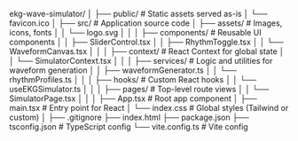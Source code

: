 ekg-wave-simulator/
│
├── public/                   # Static assets served as-is
│   └── favicon.ico
│
├── src/                      # Application source code
│   ├── assets/               # Images, icons, fonts
│   │   └── logo.svg
│   │
│   ├── components/           # Reusable UI components
│   │   ├── SliderControl.tsx
│   │   ├── RhythmToggle.tsx
│   │   └── WaveformCanvas.tsx
│   │
│   ├── context/              # React Context for global state
│   │   └── SimulatorContext.tsx
│   │
│   ├── services/             # Logic and utilities for waveform generation
│   │   ├── waveformGenerator.ts
│   │   └── rhythmProfiles.ts
│   │
│   ├── hooks/                # Custom React hooks
│   │   └── useEKGSimulator.ts
│   │
│   ├── pages/                # Top-level route views
│   │   └── SimulatorPage.tsx
│   │
│   ├── App.tsx               # Root app component
│   ├── main.tsx              # Entry point for React
│   └── index.css             # Global styles (Tailwind or custom)
│
├── .gitignore
├── index.html
├── package.json
├── tsconfig.json             # TypeScript config
└── vite.config.ts            # Vite config

